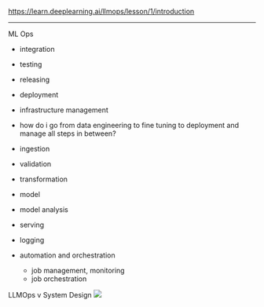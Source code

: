 
https://learn.deeplearning.ai/llmops/lesson/1/introduction


****

ML Ops
- integration
- testing
- releasing
- deployment
- infrastructure management

- how do i go from data engineering to fine tuning to deployment and manage all steps in between?

- ingestion
- validation
- transformation
- model
- model analysis
- serving
- logging

- automation and orchestration 
	- job management, monitoring
	- job orchestration

LLMOps v System Design
![](./media/llmops-v-system-design.png)